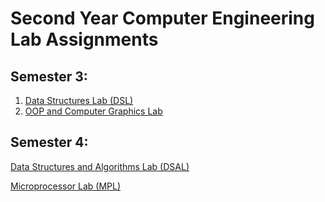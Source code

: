 # Second Year Computer Engineering Lab Assignments

## Semester 3:

1. [Data Structures Lab (DSL)](https://github.com/shxntanu/SE-Lab-Assignments/tree/DSL)
2. [OOP and Computer Graphics Lab](https://github.com/shxntanu/SE-Lab-Assignments/tree/OOPCGL)

## Semester 4:

<a href="https://github.com/shxntanu/SE-Lab-Assignments/tree/DSAL">Data Structures and Algorithms Lab (DSAL)</a>


<a href="https://github.com/shxntanu/SE-Lab-Assignments/tree/MPL">Microprocessor Lab (MPL)</a>


